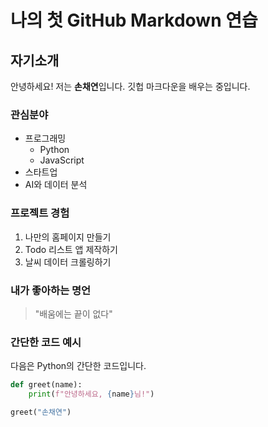 나의 첫 GitHub Markdown 연습
=====
자기소개
----- 
안녕하세요! 저는 **손채연**입니다. 깃헙 마크다운을 배우는 중입니다.
### 관심분야 
- 프로그래밍
  - Python
  - JavaScript
- 스타트업
- AI와 데이터 분석
### 프로젝트 경험
1. 나만의 홈페이지 만들기
2. Todo 리스트 앱 제작하기
3. 날씨 데이터 크롤링하기
### 내가 좋아하는 명언
> "배움에는 끝이 없다"
### 간단한 코드 예시
다음은 Python의 간단한 코드입니다.
```py
def greet(name):
    print(f"안녕하세요, {name}님!")

greet("손채연")
```
